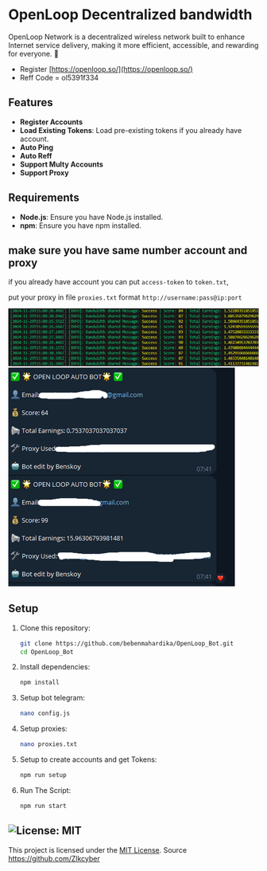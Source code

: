 # OpenLoop Decentralized bandwidth
OpenLoop Network is a decentralized wireless network built to enhance Internet service delivery, making it more efficient, accessible, and rewarding for everyone. 🤩

- Register [https://openloop.so/](https://openloop.so/)
- Reff Code = ol5391f334

## **Features**

- **Register Accounts**
- **Load Existing Tokens**: Load pre-existing tokens if you already have account.
- **Auto Ping**
- **Auto Reff**
- **Support Multy Accounts**
- **Support Proxy**

## **Requirements**

- **Node.js**: Ensure you have Node.js installed.
- **npm**: Ensure you have npm installed.

## **make sure you have same number account and proxy**

if you already have account you can put `access-token` to `token.txt`,

put your proxy in file `proxies.txt` format `http://username:pass@ip:port`

![intro](image-1.png)
![intro](image-2.png)
## Setup

1. Clone this repository:
   ```bash
   git clone https://github.com/bebenmahardika/OpenLoop_Bot.git
   cd OpenLoop_Bot
   ```
2. Install dependencies:
   ```bash
   npm install
   ```
3. Setup bot telegram:
   ```bash
   nano config.js
   ```
4. Setup proxies:
   ```bash
   nano proxies.txt
   ```
5. Setup to create accounts and get Tokens:
   ```bash
   npm run setup
   ```
6. Run The Script:
   ```bash
   npm run start
   ```

## ![License: MIT](https://img.shields.io/badge/License-MIT-yellow.svg)

This project is licensed under the [MIT License](LICENSE).
Source https://github.com/Zlkcyber
